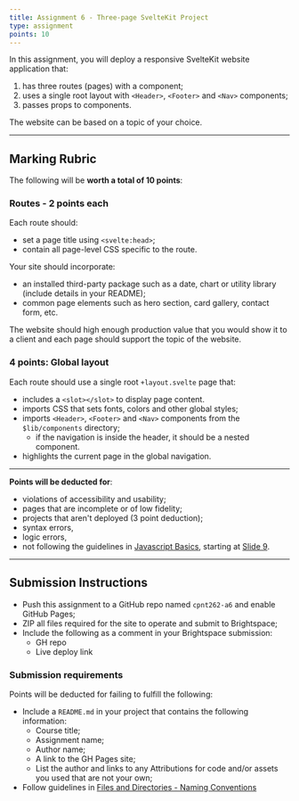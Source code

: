```yaml
---
title: Assignment 6 - Three-page SvelteKit Project
type: assignment
points: 10
---
```


In this assignment, you will deploy a responsive SvelteKit website application that:
1. has three routes (pages) with a component;
2. uses a single root layout with `<Header>`, `<Footer>` and `<Nav>` components;
3. passes props to components.

The website can be based on a topic of your choice.

---
## Marking Rubric
The following will be **worth a total of 10 points**:

### Routes - 2 points each
Each route should:
- set a page title using `<svelte:head>`;
- contain all page-level CSS specific to the route.

Your site should incorporate:
- an installed third-party package such as a date, chart or utility library (include details in your README);
- common page elements such as hero section, card gallery, contact form, etc.

The website should high enough production value that you would show it to a client and each page should support the topic of the website.

### 4 points: Global layout
Each route should use a single root `+layout.svelte` page that:
- includes a `<slot></slot>` to display page content.
- imports CSS that sets fonts, colors and other global styles;
- imports `<Header>`, `<Footer>` and `<Nav>` components from the `$lib/components` directory;
    - if the navigation is inside the header, it should be a nested component.
- highlights the current page in the global navigation.

---

**Points will be deducted for**:
- violations of accessibility and usability;
- pages that are incomplete or of low fidelity; 
- projects that aren't deployed (3 point deduction);
- syntax errors, 
- logic errors,
- not following the guidelines in [Javascript Basics](https://sait-wbdv.github.io/slides/w23/cpnt-262/js-introduction.html), starting at [Slide 9](https://sait-wbdv.github.io/slides/w23/cpnt-262/js-introduction.html#/9).

---

## Submission Instructions
- Push this assignment to a GitHub repo named `cpnt262-a6` and enable GitHub Pages;
- ZIP all files required for the site to operate and submit to Brightspace;
- Include the following as a comment in your Brightspace submission:
  - GH repo
  - Live deploy link

### Submission requirements
Points will be deducted for failing to fulfill the following:
- Include a `README.md` in your project that contains the following information:
  - Course title;
  - Assignment name;
  - Author name;
  - A link to the GH Pages site;
  - List the author and links to any Attributions for code and/or assets you used that are not your own;
- Follow guidelines in [Files and Directories - Naming Conventions](https://gist.github.com/acidtone/d77059ec1851eff266339a3df70f6984)
